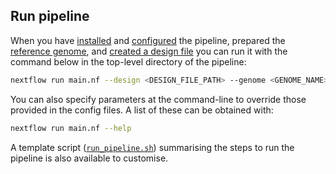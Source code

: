
## Run pipeline

When you have [installed](https://github.com/crickbabs/BABS-ATACSeqPE/blob/master/docs/install.md) and [configured](https://github.com/crickbabs/BABS-ATACSeqPE/blob/master/docs/config.md) the pipeline, prepared the [reference genome](https://github.com/crickbabs/BABS-ATACSeqPE/blob/master/docs/genome.md), and [created a design file](https://github.com/crickbabs/BABS-ATACSeqPE/blob/master/docs/design.md) you can run it with the command below in the top-level directory of the pipeline:

```bash
nextflow run main.nf --design <DESIGN_FILE_PATH> --genome <GENOME_NAME> -profile <PROFILE_NAME>
```

You can also specify parameters at the command-line to override those provided in the config files. A list of these can be obtained with:

```bash
nextflow run main.nf --help
```

A template script ([`run_pipeline.sh`](https://github.com/crickbabs/BABS-ATACSeqPE/blob/master/run_pipeline.sh)) summarising the steps to run the pipeline is also available to customise.
